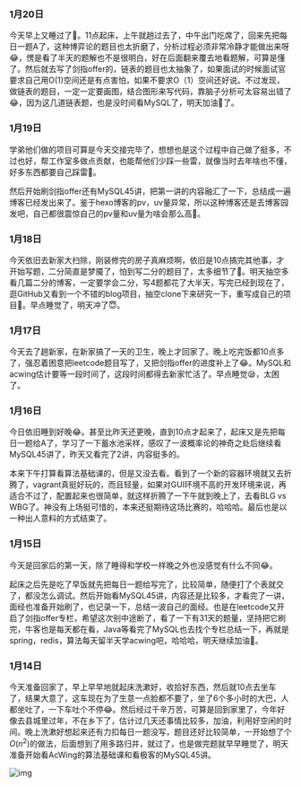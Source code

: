 ### 1月20日

今天早上又睡过了🤣。11点起床，上午就趟过去了，中午出门吃席了，回来先把每日一题A了，这种博弈论的题目也太折磨了，分析过程必须非常冷静才能做出来呀😂，愣是看了半天的题解也不是很明白，好在后面翻来覆去地看题解，可算是懂了。然后就去写了剑指offer的，链表的题目也太抽象了，如果面试的时候面试官要求自己用O(1)空间还是有点害怕，如果不要求O（1）空间还好说。不过发现，做链表的题目，一定一定要画图，结合图形来写代码，靠脑子分析可太容易出错了😂，因为这几道链表题，也是没时间看MySQL了，明天加油💪了。

### 1月19日

学弟他们做的项目可算是今天交接完毕了，想想也是这个过程中自己做了挺多，不过也好，帮工作室多做点贡献，也能帮他们少踩一些雷，就像当时去年啥也不懂，好多东西都要自己踩雷🤣。

然后开始刷剑指offer还有MySQL45讲，把第一讲的内容融汇了一下，总结成一遍博客已经发出来了。鉴于hexo博客的pv，uv量异常，所以这种博客还是去博客园发吧，自己都很震惊自己的pv量和uv量为啥会那么高🤣。

### 1月18日

今天依旧去新家大扫除，刚装修完的房子真麻烦啊，依旧是10点搞完其他事，才开始写题，二分简直是梦魇了，怕到写二分的题目了，太多细节了🤣。明天抽空多看几篇二分的博客，一定要学会二分，写4题都花了大半天，写完已经到现在了，逛GitHub又看到一个不错的blog项目，抽空clone下来研究一下，重写成自己的项目🤣。早点睡觉了，明天冲了😇。

### 1月17日

今天去了趟新家，在新家搞了一天的卫生，晚上才回家了。晚上吃完饭都10点多了，强忍着困意把leetcode题目写了，又把剑指offer的进度补上了😂。MySQL和acwing估计要等一段时间了，这段时间都得去新家忙活了。早点睡觉😪，太困了。

### 1月16日

今日依旧睡到好晚😂。甚至比昨天还更晚，直到10点才起来了，起床又是先把每日一题给A了，学习了一下蓄水池采样，感叹了一波概率论的神奇之处后继续看MySQL45讲了，昨天又看完了2讲，内容挺多的。

本来下午打算看算法基础课的，但是又没去看。看到了一个新的容器环境就又去折腾了，vagrant真挺好玩的，而且轻量，如果对GUI环境不高的开发环境来说，再适合不过了，配置起来也很简单，就这样折腾了一下午就到晚上了，去看BLG vs WBG了。神没有上场挺可惜的，本来还挺期待这场比赛的，哈哈哈。最后也是以一种出人意料的方式结束了。

### 1月15日

今天是回家后的第一天，除了睡得和学校一样晚之外也没感觉有什么不同😂。

起床之后先是吃了早饭就先把每日一题给写完了，比较简单，随便打了个表就交了，都没怎么调试。然后开始看MySQL45讲，内容还是比较多，才看完了一讲，面经也准备开始刷了，也记录一下，总结一波自己的面经。也是在leetcode又开启了剑指offer专栏，希望这次别中途断了，看了一下有31天的题量，坚持把它刷完，牛客也是每天都在看，Java等看完了MySQL也去找个专栏总结一下，再就是spring，redis，算法每天留半天学acwing吧，哈哈哈，明天继续加油💪。

### 1月14日

今天准备回家了，早上早早地就起床洗漱好，收拾好东西，然后就10点去坐车了，结果大意了，这车现在为了生意一点脸都不要了，坐了6个多小时的大巴，人都坐吐了，一下车吐个不停😂。然后经过千辛万苦，可算是回到家里了，今年好像去县城里过年，不在乡下了，估计过几天还事情比较多，加油，利用好空闲的时间。晚上洗漱好想起来还有力扣每日一题没写，题目还好比较简单，一开始想了个$O(n^2)$的做法，后面想到了用多路归并，就过了，也是做完题就早早睡觉了，明天准备开始看AcWing的算法基础课和看极客的MySQL45讲。

![img](https://gitee.com/cao_ziqiang/img/raw/master/20220116122117.jpeg)